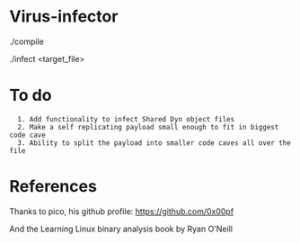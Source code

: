 # Virus-infector

./compile

./infect <target_file>


# To do
      1. Add functionality to infect Shared Dyn object files
      2. Make a self replicating payload small enough to fit in biggest code cave
      3. Ability to split the payload into smaller code caves all over the file



# References

Thanks to pico, his github profile: https://github.com/0x00pf

And the Learning Linux binary analysis book by Ryan O'Neill
